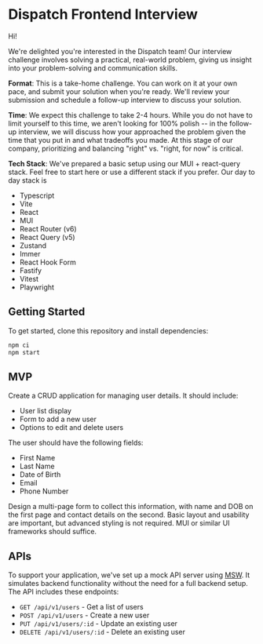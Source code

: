 # Dispatch Frontend Interview

Hi!

We're delighted you're interested in the Dispatch team! Our interview challenge involves solving a practical, real-world problem, giving us insight into your problem-solving and communication skills.

**Format**: This is a take-home challenge. You can work on it at your own pace, and submit your solution when you're ready. We'll review your submission and schedule a follow-up interview to discuss your solution.

**Time**: We expect this challenge to take 2-4 hours. While you do not have to limit yourself to this time, we aren't looking for 100% polish -- in the follow-up interview, we will discuss how your approached the problem given the time that you put in and what tradeoffs you made. At this stage of our company, prioritizing and balancing "right" vs. "right, for now" is critical.

**Tech Stack**: We've prepared a basic setup using our MUI + react-query stack. Feel free to start here or use a different stack if you prefer. Our day to day stack is

* Typescript
* Vite
* React
* MUI
* React Router (v6)
* React Query (v5)
* Zustand
* Immer
* React Hook Form
* Fastify
* Vitest
* Playwright


## Getting Started

To get started, clone this repository and install dependencies:

```sh
npm ci
npm start
```

## MVP

Create a CRUD application for managing user details. It should include:

- User list display
- Form to add a new user
- Options to edit and delete users

The user should have the following fields:

- First Name
- Last Name
- Date of Birth
- Email
- Phone Number


Design a multi-page form to collect this information, with name and DOB on the first page and contact details on the second. Basic layout and usability are important, but advanced styling is not required. MUI or similar UI frameworks should suffice.

## APIs

To support your application, we've set up a mock API server using [MSW](https://mswjs.io/). It simulates backend functionality without the need for a full backend setup. The API includes these endpoints:

  - `GET /api/v1/users` - Get a list of users
  - `POST /api/v1/users` - Create a new user
  - `PUT /api/v1/users/:id` - Update an existing user
  - `DELETE /api/v1/users/:id` - Delete an existing user
